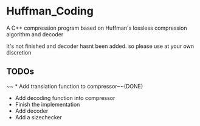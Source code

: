 # Huffman_Coding
A C++ compression program based on Huffman's lossless compression algorithm and decoder

It's not finished and decoder hasnt been added. so please use at your own discretion

## TODOs
~~ * Add translation function to compressor~~(DONE)
* Add decoding function into compressor
* Finish the implementation
* Add decoder
* Add a sizechecker
